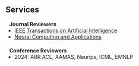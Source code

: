## Services


<h4 style="margin:0 10px 0;">Journal Reviewers</h4>

<ul style="margin:0 0 20px;">
  <li><a href="https://cis.ieee.org/publications/ieee-transactions-on-artificial-intelligence"><autocolor>IEEE Transactions on Artificial Intelligence</autocolor></a></li>
  <li><a href="https://link.springer.com/journal/521"><autocolor>Neural Computing and Applications</autocolor></a></li>
</ul>

<h4 style="margin:0 10px 0;">Conference Reviewers</h4>

<ul style="margin:0 0 20px;">
  <li><autocolor>2024: ARR ACL, AAMAS, Neurips, ICML, EMNLP</autocolor></li>
</ul>